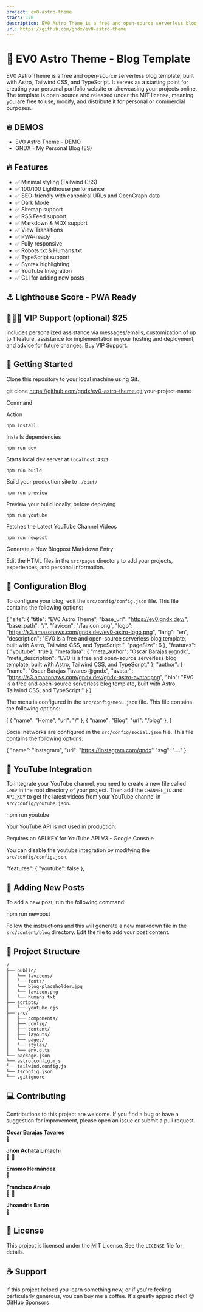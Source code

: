 ```yaml
---
project: ev0-astro-theme
stars: 170
description: EV0 Astro Theme is a free and open-source serverless blog template, built with Astro, Tailwind CSS, and TypeScript.
url: https://github.com/gndx/ev0-astro-theme
---
```


🚀 EV0 Astro Theme - Blog Template
==================================

EV0 Astro Theme is a free and open-source serverless blog template, built with Astro, Tailwind CSS, and TypeScript. It serves as a starting point for creating your personal portfolio website or showcasing your projects online. The template is open-source and released under the MIT license, meaning you are free to use, modify, and distribute it for personal or commercial purposes.

🔥 DEMOS
--------

-   EV0 Astro Theme - DEMO
-   GNDX - My Personal Blog (ES)

🔥 Features
-----------

-   ✅ Minimal styling (Tailwind CSS)
-   ✅ 100/100 Lighthouse performance
-   ✅ SEO-friendly with canonical URLs and OpenGraph data
-   ✅ Dark Mode
-   ✅ Sitemap support
-   ✅ RSS Feed support
-   ✅ Markdown & MDX support
-   ✅ View Transitions
-   ✅ PWA-ready
-   ✅ Fully responsive
-   ✅ Robots.txt & Humans.txt
-   ✅ TypeScript support
-   ✅ Syntax highlighting
-   ✅ YouTube Integration
-   ✅ CLI for adding new posts

⚓ Lighthouse Score - PWA Ready
------------------------------

👨🏻‍💻 VIP Support (optional) $25
----------------------------------

Includes personalized assistance via messages/emails, customization of up to 1 feature, assistance for implementation in your hosting and deployment, and advice for future changes. Buy VIP Support.

🚀 Getting Started
------------------

Clone this repository to your local machine using Git.

git clone https://github.com/gndx/ev0-astro-theme.git your-project-name

Command

Action

`npm install`

Installs dependencies

`npm run dev`

Starts local dev server at `localhost:4321`

`npm run build`

Build your production site to `./dist/`

`npm run preview`

Preview your build locally, before deploying

`npm run youtube`

Fetches the Latest YouTube Channel Videos

`npm run newpost`

Generate a New Blogpost Markdown Entry

Edit the HTML files in the `src/pages` directory to add your projects, experiences, and personal information.

📝 Configuration Blog
---------------------

To configure your blog, edit the `src/config/config.json` file. This file contains the following options:

{
  "site": {
    "title": "EV0 Astro Theme",
    "base\_url": "https://ev0.gndx.dev/",
    "base\_path": "/",
    "favicon": "/favicon.png",
    "logo": "https://s3.amazonaws.com/gndx.dev/ev0-astro-logo.png",
    "lang": "en",
    "description": "EV0 is a free and open-source serverless blog template, built with Astro, Tailwind CSS, and TypeScript.",
    "pageSize": 6
  },
  "features": {
    "youtube": true
  },
  "metadata": {
    "meta\_author": "Oscar Barajas @gndx",
    "meta\_description": "EV0 is a free and open-source serverless blog template, built with Astro, Tailwind CSS, and TypeScript."
  },
  "author": {
    "name": "Oscar Barajas Tavares @gndx",
    "avatar": "https://s3.amazonaws.com/gndx.dev/gndx-astro-avatar.png",
    "bio": "EV0 is a free and open-source serverless blog template, built with Astro, Tailwind CSS, and TypeScript."
  }
}

The menu is configured in the `src/config/menu.json` file. This file contains the following options:

\[
  {
    "name": "Home",
    "url": "/"
  },
  {
    "name": "Blog",
    "url": "/blog"
  },
\]

Social networks are configured in the `src/config/social.json` file. This file contains the following options:

  {
    "name": "Instagram",
    "url": "https://instagram.com/gndx"
    "svg": "...."
  }

🎥 YouTube Integration
----------------------

To integrate your YouTube channel, you need to create a new file called `.env` in the root directory of your project. Then add the `CHANNEL_ID` and `API_KEY` to get the latest videos from your YouTube channel in `src/config/youtube.json`.

npm run youtube

Your YouTube API is not used in production.

Requires an API KEY for YouTube API V3 - Google Console

You can disable the youtube integration by modifying the `src/config/config.json`.

  "features": {
    "youtube": false
  },

📝 Adding New Posts
-------------------

To add a new post, run the following command:

npm run newpost

Follow the instructions and this will generate a new markdown file in the `src/content/blog` directory. Edit the file to add your post content.

📂 Project Structure
--------------------

```
/
├── public/
│   └── favicons/
│   └── fonts/
│   └── blog-placeholder.jpg
│   └── favicon.png
│   └── humans.txt
├── scripts/
│   └── youtube.cjs
├── src/
│   ├── components/
│   ├── config/
│   ├── content/
│   ├── layouts/
│   └── pages/
│   └── styles/
│   └── env.d.ts
└── package.json
└── astro.config.mjs
└── tailwind.config.js
└── tsconfig.json
└── .gitignore
```

💻 Contributing
---------------

Contributions to this project are welcome. If you find a bug or have a suggestion for improvement, please open an issue or submit a pull request.

  
**Oscar Barajas Tavares**  
📖

  
**Jhon Achata Limachi**  
🐛 🤔

  
**Erasmo Hernández**  
🐛

  
**Francisco Araujo**  
🎨 🐛

  
**Jhoandris Barón**  
🐛

📃 License
----------

This project is licensed under the MIT License. See the `LICENSE` file for details.

☕ Support
---------

If this project helped you learn something new, or if you're feeling particularly generous, you can buy me a coffee. It's greatly appreciated! 😊 GitHub Sponsors
